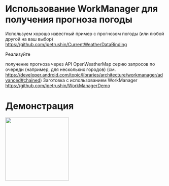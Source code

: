 # Использование WorkManager для получения прогноза погоды

Используем хорошо известный пример с прогнозом погоды (или любой другой на ваш выбор)  https://github.com/ipetrushin/CurrentWeatherDataBinding

Реализуйте

​получение прогноза через API OpenWeatherMap
серию запросов по очереди (например, для нескольких городов) (см.  https://developer.android.com/topic/libraries/architecture/workmanager/advanced#chained)
Заготовка с использованием WorkManager  https://github.com/ipetrushin/WorkManagerDemo

# Демонстрация

<div style="display: flex;">
  <img src='assets/demo1.jpg' width='200'>
</div>
